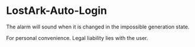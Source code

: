 # LostArk-Auto-Login
The alarm will sound when it is changed in the impossible generation state.

For personal convenience.
Legal liability lies with the user.
